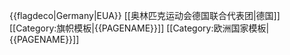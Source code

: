 {{flagdeco|Germany|EUA}}&nbsp;[[奥林匹克运动会德国联合代表团|德国]]<noinclude><noinclude>
[[Category:旗帜模板|{{PAGENAME}}]]
[[Category:欧洲国家模板|{{PAGENAME}}]]
</noinclude>